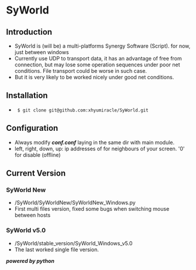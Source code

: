 # SyWorld
## Introduction
* SyWorld is (will be) a multi-platforms Synergy Software (Script). for now, just between windows
* Currently use UDP to transport data, it has an advantage of free from connection, but may lose some operation sequences under poor net conditions. File transport could be worse in such case.
* But it is very likely to be worked nicely under good net conditions.

## Installation
* ` $ git clone git@github.com:xhyumiracle/SyWorld.git`

## Configuration
* Always modify ***conf.conf*** laying in the same dir with main module.
* left, right, down, up: ip addresses of for neighbours of your screen. '0' for disable (offline)

## Current Version
### SyWorld New
* /SyWorld/SyWorldNew/SyWorldNew_Windows.py
* First multi files version, fixed some bugs when switching mouse between hosts

### SyWorld v5.0
* /SyWorld/stable_version/SyWorld_Windows_v5.0
* The last worked single file version.

***powered by python***
